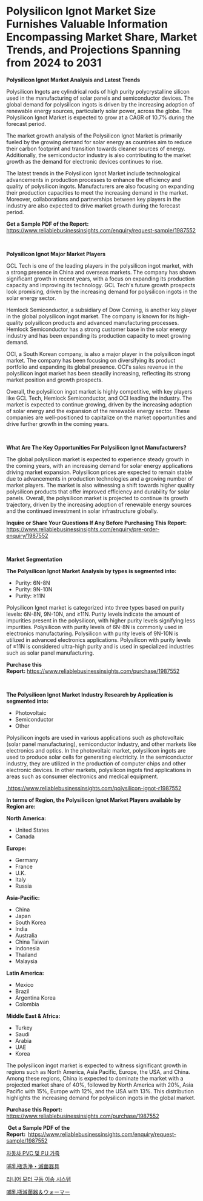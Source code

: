 <p><h1>Polysilicon Ignot Market Size Furnishes Valuable Information Encompassing Market Share, Market Trends, and Projections Spanning from 2024 to 2031</h1></p><p><strong>Polysilicon Ignot Market Analysis and Latest Trends</strong></p>
<p><p>Polysilicon Ingots are cylindrical rods of high purity polycrystalline silicon used in the manufacturing of solar panels and semiconductor devices. The global demand for polysilicon ingots is driven by the increasing adoption of renewable energy sources, particularly solar power, across the globe. The Polysilicon Ignot Market is expected to grow at a CAGR of 10.7% during the forecast period.</p><p>The market growth analysis of the Polysilicon Ignot Market is primarily fueled by the growing demand for solar energy as countries aim to reduce their carbon footprint and transition towards cleaner sources of energy. Additionally, the semiconductor industry is also contributing to the market growth as the demand for electronic devices continues to rise.</p><p>The latest trends in the Polysilicon Ignot Market include technological advancements in production processes to enhance the efficiency and quality of polysilicon ingots. Manufacturers are also focusing on expanding their production capacities to meet the increasing demand in the market. Moreover, collaborations and partnerships between key players in the industry are also expected to drive market growth during the forecast period.</p></p>
<p><strong>Get a Sample PDF of the Report:&nbsp;</strong> <a href="https://www.reliablebusinessinsights.com/enquiry/request-sample/1987552">https://www.reliablebusinessinsights.com/enquiry/request-sample/1987552</a></p>
<p>&nbsp;</p>
<p><strong>Polysilicon Ignot Major Market Players</strong></p>
<p><p>GCL Tech is one of the leading players in the polysilicon ingot market, with a strong presence in China and overseas markets. The company has shown significant growth in recent years, with a focus on expanding its production capacity and improving its technology. GCL Tech's future growth prospects look promising, driven by the increasing demand for polysilicon ingots in the solar energy sector.</p><p>Hemlock Semiconductor, a subsidiary of Dow Corning, is another key player in the global polysilicon ingot market. The company is known for its high-quality polysilicon products and advanced manufacturing processes. Hemlock Semiconductor has a strong customer base in the solar energy industry and has been expanding its production capacity to meet growing demand.</p><p>OCI, a South Korean company, is also a major player in the polysilicon ingot market. The company has been focusing on diversifying its product portfolio and expanding its global presence. OCI's sales revenue in the polysilicon ingot market has been steadily increasing, reflecting its strong market position and growth prospects.</p><p>Overall, the polysilicon ingot market is highly competitive, with key players like GCL Tech, Hemlock Semiconductor, and OCI leading the industry. The market is expected to continue growing, driven by the increasing adoption of solar energy and the expansion of the renewable energy sector. These companies are well-positioned to capitalize on the market opportunities and drive further growth in the coming years.</p></p>
<p>&nbsp;</p>
<p><strong>What Are The Key Opportunities For Polysilicon Ignot Manufacturers?</strong></p>
<p><p>The global polysilicon market is expected to experience steady growth in the coming years, with an increasing demand for solar energy applications driving market expansion. Polysilicon prices are expected to remain stable due to advancements in production technologies and a growing number of market players. The market is also witnessing a shift towards higher quality polysilicon products that offer improved efficiency and durability for solar panels. Overall, the polysilicon market is projected to continue its growth trajectory, driven by the increasing adoption of renewable energy sources and the continued investment in solar infrastructure globally.</p></p>
<p><strong>Inquire or Share Your Questions If Any Before Purchasing This Report:</strong> <a href="https://www.reliablebusinessinsights.com/enquiry/pre-order-enquiry/1987552">https://www.reliablebusinessinsights.com/enquiry/pre-order-enquiry/1987552</a></p>
<p>&nbsp;</p>
<p><strong>Market Segmentation</strong></p>
<p><strong>The Polysilicon Ignot Market Analysis by types is segmented into:</strong></p>
<p><ul><li>Purity: 6N-8N</li><li>Purity: 9N-10N</li><li>Purity: ≥11N</li></ul></p>
<p><p>Polysilicon Ignot market is categorized into three types based on purity levels: 6N-8N, 9N-10N, and ≥11N. Purity levels indicate the amount of impurities present in the polysilicon, with higher purity levels signifying less impurities. Polysilicon with purity levels of 6N-8N is commonly used in electronics manufacturing. Polysilicon with purity levels of 9N-10N is utilized in advanced electronics applications. Polysilicon with purity levels of ≥11N is considered ultra-high purity and is used in specialized industries such as solar panel manufacturing.</p></p>
<p><strong>Purchase this Report:&nbsp;</strong><a href="https://www.reliablebusinessinsights.com/purchase/1987552">https://www.reliablebusinessinsights.com/purchase/1987552</a></p>
<p>&nbsp;</p>
<p><strong>The Polysilicon Ignot Market Industry Research by Application is segmented into:</strong></p>
<p><ul><li>Photovoltaic</li><li>Semiconductor</li><li>Other</li></ul></p>
<p><p>Polysilicon ingots are used in various applications such as photovoltaic (solar panel manufacturing), semiconductor industry, and other markets like electronics and optics. In the photovoltaic market, polysilicon ingots are used to produce solar cells for generating electricity. In the semiconductor industry, they are utilized in the production of computer chips and other electronic devices. In other markets, polysilicon ingots find applications in areas such as consumer electronics and medical equipment.</p></p>
<p><a href="https://www.reliablebusinessinsights.com/polysilicon-ignot-r1987552">&nbsp;https://www.reliablebusinessinsights.com/polysilicon-ignot-r1987552</a></p>
<p><strong>In terms of Region, the Polysilicon Ignot Market Players available by Region are:</strong></p>
<p>
    <p> <strong> North America: </strong>
        <ul>
            <li>United States</li>
            <li>Canada</li>
        </ul>
        </p> 
    <p> <strong> Europe: </strong>
        <ul>
            <li>Germany</li>
            <li>France</li>
            <li>U.K.</li>
            <li>Italy</li>
            <li>Russia</li>
        </ul>
        </p> 
    <p> <strong> Asia-Pacific: </strong>
        <ul>
            <li>China</li>
            <li>Japan</li>
            <li>South Korea</li>
            <li>India</li>
            <li>Australia</li>
            <li>China Taiwan</li>
            <li>Indonesia</li>
            <li>Thailand</li>
            <li>Malaysia</li>
        </ul>
        </p> 
    <p> <strong> Latin America: </strong>
        <ul>
            <li>Mexico</li>
            <li>Brazil</li>
            <li>Argentina Korea</li>
            <li>Colombia</li>
        </ul>
        </p> 
    <p> <strong> Middle East & Africa: </strong>
        <ul>
            <li>Turkey</li>
            <li>Saudi</li>
            <li>Arabia</li>
            <li>UAE</li>
            <li>Korea</li>
        </ul>
    </p>
    </p>
<p><p>The polysilicon ingot market is expected to witness significant growth in regions such as North America, Asia Pacific, Europe, the USA, and China. Among these regions, China is expected to dominate the market with a projected market share of 40%, followed by North America with 20%, Asia Pacific with 15%, Europe with 12%, and the USA with 13%. This distribution highlights the increasing demand for polysilicon ingots in the global market.</p></p>
<p><strong>Purchase this Report: </strong><a href="https://www.reliablebusinessinsights.com/purchase/1987552">https://www.reliablebusinessinsights.com/purchase/1987552</a></p>
<p>&nbsp;<strong>Get a Sample PDF of the Report:&nbsp;&nbsp;</strong><a href="https://www.reliablebusinessinsights.com/enquiry/request-sample/1987552">https://www.reliablebusinessinsights.com/enquiry/request-sample/1987552</a></p>
<p><strong></strong></p>
<p><p><a href="https://github.com/bossladyaries0/Market-Research-Report-List-1/blob/main/2376474145709.md">자동차 PVC 및 PU 가죽</a></p><p><a href="https://github.com/kegley4963/Market-Research-Report-List-1/blob/main/5716083139388.md">哺乳瓶洗浄・滅菌器具</a></p><p><a href="https://github.com/DavidCarter19662022/Market-Research-Report-List-1/blob/main/6036189145710.md">리니어 모터 구동 이송 시스템</a></p><p><a href="https://github.com/LuzHills1972/Market-Research-Report-List-1/blob/main/1002906139389.md">哺乳瓶滅菌器＆ウォーマー</a></p></p>